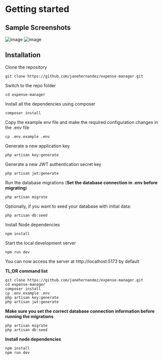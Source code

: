 # Getting started

## Sample Screenshots
![image](https://github.com/janehernandez/expense-manager/assets/35588528/0944cef7-a480-45ce-850f-e5c0bfe07609)
![image](https://github.com/janehernandez/expense-manager/assets/35588528/9eb956af-71ad-480a-8820-4b1a1b50fba8)


## Installation

Clone the repository

    git clone https://github.com/janehernandez/expense-manager.git

Switch to the repo folder

    cd expense-manager

Install all the dependencies using composer

    composer install

Copy the example env file and make the required configuration changes in the .env file

    cp .env.example .env

Generate a new application key

    php artisan key:generate

Generate a new JWT authentication secret key

    php artisan jwt:generate

Run the database migrations (**Set the database connection in .env before migrating**)

    php artisan migrate

Optionally, if you want to seed your database with initial data:

    php artisan db:seed

Install Node dependencies

    npm install

Start the local development server

    npm run dev

You can now access the server at http://localhost:5173 by default

**TL;DR command list**

    git clone https://github.com/janehernandez/expense-manager.git
    cd expense-manager
    composer install
    cp .env.example .env
    php artisan key:generate
    php artisan jwt:generate

**Make sure you set the correct database connection information before running the migrations**

    php artisan migrate
    php artisan db:seed

**Install node dependencies**

    npm install
    npm run dev
